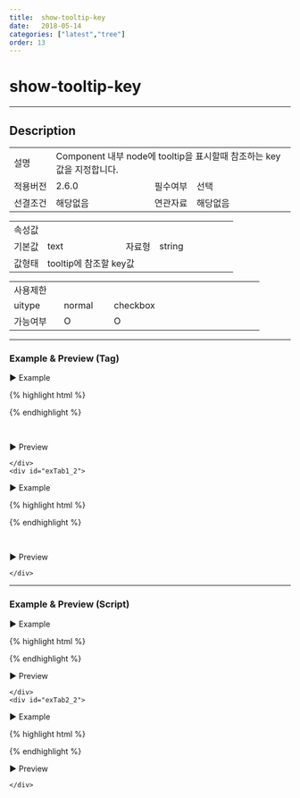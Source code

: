```yaml
---
title:  show-tooltip-key
date:   2018-05-14
categories: ["latest","tree"]
order: 13
---
```


show-tooltip-key
===

---

## Description

<table style="width:100%">
    <colgroup>
        <col width="15%"/>
        <col width="35%"/>
        <col width="15%"/>
        <col width="35%"/>
    </colgroup>
    <tr>
        <td class="tdTitle tdBg">설명</td>
        <td colspan="3">Component 내부 node에 tooltip을 표시할때 참조하는 key값을 지정합니다.</td>
    </tr>
    <tr>
        <td class="tdTitle tdBg">적용버전</td>
        <td>2.6.0</td>
        <td class="tdTitle tdBg">필수여부</td>
        <td>선택</td>
    </tr>
    <tr>
        <td class="tdTitle tdBg">선결조건</td>
        <td>해당없음</td>
        <td class="tdTitle tdBg">연관자료</td>
        <td>해당없음</td>
    </tr>
</table>
<table style="width:100%">
    <colgroup>
        <col width="15%"/>
        <col width="35%"/>
        <col width="15%"/>
        <col width="35%"/>
    </colgroup>
    <tr>
        <td class="tdTitle tdBg tdCenter" colspan="4">속성값</td>
    </tr>
    <tr>
        <td class="tdTitle tdBg">기본값</td>
        <td>text</td>
        <td class="tdTitle tdBg">자료형</td>
        <td>string</td>
    </tr>
    <tr>
        <td class="tdTitle tdBg">값형태</td>
        <td colspan="3">tooltip에 참조할 key값</td>
    </tr>
</table>
<table style="width:100%">
    <colgroup>
        <col width="20%"/>
        <col width="20%"/>
        <col width="20%"/>
        <col width="20%"/>
        <col width="20%"/>
    </colgroup>
    <tr>
        <td class="tdTitle tdBg tdCenter" colspan="5">사용제한</td>
    </tr>
    <tr>
        <td class="tdTitle tdBg">uitype</td>
        <td class="tdCenter">normal</td>
        <td class="tdCenter">checkbox</td>
        <td></td>
        <td></td>
    </tr>
    <tr>
        <td class="tdTitle tdBg">가능여부</td>
        <td class="tdBlue tdCenter">O</td>
        <td class="tdBlue tdCenter">O</td>
        <td></td>
        <td></td>
    </tr>
</table>

---
### Example & Preview (Tag)

<script>
    var treeJsonData=[
        { "id":"1",     "pid":"-1",  "order" : "1", "text" : "1", "tooltip":"tooltip1" },
        { "id":"1_1",   "pid":"1",   "order" : "1", "text" : "1_1", "tooltip":"tooltip1_1" },
        { "id":"1_2",   "pid":"1",   "order" : "2", "text" : "1_2", "tooltip":"tooltip1_2" },
        { "id":"1_1_1", "pid":"1_1", "order" : "1", "text" : "1_1_1", "tooltip":"tooltip1_1_1" },
        { "id":"1_2_1", "pid":"1_2", "order" : "2", "text" : "1_2_1", "tooltip":"tooltip1_2_1" }
    ];
</script>

<sbux-tabs id="exTab1" name="exTab1" uitype="normal" title-target-id-array="exTab1_1^exTab1_2" title-text-array="normal(변동형)^checkbox(변동형)" is-scrollable="false">
</sbux-tabs>
<div class="tab-content">
    <div id="exTab1_1">

▶ Example

{% highlight html %}
<script>
    var treeJsonData=[
        { "id":"1",     "pid":"-1",  "order" : "1", "text" : "1", "tooltip":"tooltip1" },
        { "id":"1_1",   "pid":"1",   "order" : "1", "text" : "1_1", "tooltip":"tooltip1_1" },
        { "id":"1_2",   "pid":"1",   "order" : "2", "text" : "1_2", "tooltip":"tooltip1_2" },
        { "id":"1_1_1", "pid":"1_1", "order" : "1", "text" : "1_1_1", "tooltip":"tooltip1_1_1" },
        { "id":"1_2_1", "pid":"1_2", "order" : "2", "text" : "1_2_1", "tooltip":"tooltip1_2_1" }
    ]; 
</script>
<sbux-tree id="sbIdx1_1" name="sbTagNm1_1" uitype="normal" jsondata-ref="treeJsonData" show-tooltip="true" show-tooltip-key="tooltip"></sbux-tree>
{% endhighlight %}


<br>

▶ Preview 

<sbux-tree id="sbIdx1_1" name="sbTagNm1_1" uitype="normal" jsondata-ref="treeJsonData" show-tooltip="true" show-tooltip-key="tooltip"></sbux-tree>

    </div>
    <div id="exTab1_2">

▶ Example

{% highlight html %}
<script>
    var treeJsonData=[
        { "id":"1",     "pid":"-1",  "order" : "1", "text" : "1", "tooltip":"tooltip1" },
        { "id":"1_1",   "pid":"1",   "order" : "1", "text" : "1_1", "tooltip":"tooltip1_1" },
        { "id":"1_2",   "pid":"1",   "order" : "2", "text" : "1_2", "tooltip":"tooltip1_2" },
        { "id":"1_1_1", "pid":"1_1", "order" : "1", "text" : "1_1_1", "tooltip":"tooltip1_1_1" },
        { "id":"1_2_1", "pid":"1_2", "order" : "2", "text" : "1_2_1", "tooltip":"tooltip1_2_1" }
    ]; 
</script>
<sbux-tree id="sbIdx1_2" name="sbTagNm1_2" uitype="checkbox" jsondata-ref="treeJsonData" show-tooltip="true" show-tooltip-key="tooltip"></sbux-tree>
{% endhighlight %}

<br>

▶ Preview 

<sbux-tree id="sbIdx1_2" name="sbTagNm1_2" uitype="checkbox" jsondata-ref="treeJsonData" show-tooltip="true" show-tooltip-key="tooltip"></sbux-tree>

    </div>
</div>

---
### Example & Preview (Script)

<sbux-tabs id="exTab2" name="exTab2" uitype="normal" title-target-id-array="exTab2_1^exTab2_2" title-text-array="normal(변동형)^checkbox(변동형)" is-scrollable="false">
</sbux-tabs>
<div class="tab-content">
    <div id="exTab2_1">

▶ Example

{% highlight html %}
<div id="sbArea2_1"></div>
<script>
    var treeJsonData=[
        { "id":"1",     "pid":"-1",  "order" : "1", "text" : "1", "tooltip":"tooltip1" },
        { "id":"1_1",   "pid":"1",   "order" : "1", "text" : "1_1", "tooltip":"tooltip1_1" },
        { "id":"1_2",   "pid":"1",   "order" : "2", "text" : "1_2", "tooltip":"tooltip1_2" },
        { "id":"1_1_1", "pid":"1_1", "order" : "1", "text" : "1_1_1", "tooltip":"tooltip1_1_1" },
        { "id":"1_2_1", "pid":"1_2", "order" : "2", "text" : "1_2_1", "tooltip":"tooltip1_2_1" }
    ]; 
    $(document).ready(function(){
        $('#sbArea2_1').sbTree({
            name : 'sbScriptNm2_1',
            uitype : 'normal',
            jsondataRef : 'treeJsonData',
            showTooltip : true,
            showTooltipKey : 'tooltip'
        });
    }); 
</script>
{% endhighlight %}

<br>

▶ Preview 

<div id="sbArea2_1"></div>
<script>
    $(document).ready(function(){
        $('#sbArea2_1').sbTree({
            name : 'sbScriptNm2_1',
            uitype : 'normal',
            jsondataRef : 'treeJsonData',
            showTooltip : true,
            showTooltipKey : 'tooltip'
        });
    }); 
</script>

    </div>
    <div id="exTab2_2">

▶ Example

{% highlight html %}
<div id="sbArea2_2"></div>
<script>
    var treeJsonData=[
        { "id":"1",     "pid":"-1",  "order" : "1", "text" : "1", "tooltip":"tooltip1" },
        { "id":"1_1",   "pid":"1",   "order" : "1", "text" : "1_1", "tooltip":"tooltip1_1" },
        { "id":"1_2",   "pid":"1",   "order" : "2", "text" : "1_2", "tooltip":"tooltip1_2" },
        { "id":"1_1_1", "pid":"1_1", "order" : "1", "text" : "1_1_1", "tooltip":"tooltip1_1_1" },
        { "id":"1_2_1", "pid":"1_2", "order" : "2", "text" : "1_2_1", "tooltip":"tooltip1_2_1" }
    ]; 
    $(document).ready(function(){
        $('#sbArea2_2').sbTree({
            name : 'sbScriptNm2_2',
            uitype : 'checkbox',
            jsondataRef : 'treeJsonData',
            showTooltip : true,
            showTooltipKey : 'tooltip'
        });
    }); 
</script>
{% endhighlight %}

<br>

▶ Preview 

<div id="sbArea2_2"></div>
<script>
    $(document).ready(function(){
        $('#sbArea2_2').sbTree({
            name : 'sbScriptNm2_2',
            uitype : 'checkbox',
            jsondataRef : 'treeJsonData',
            showTooltip : true,
            showTooltipKey : 'tooltip'
        });
    }); 
</script>

    </div>
</div>